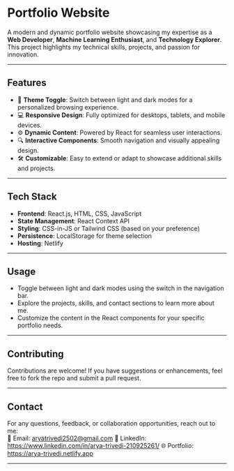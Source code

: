 # **Portfolio Website**

A modern and dynamic portfolio website showcasing my expertise as a **Web Developer**, **Machine Learning Enthusiast**, and **Technology Explorer**. This project highlights my technical skills, projects, and passion for innovation.

---

## **Features**
- 🌟 **Theme Toggle**: Switch between light and dark modes for a personalized browsing experience.
- 💻 **Responsive Design**: Fully optimized for desktops, tablets, and mobile devices.
- ⚙️ **Dynamic Content**: Powered by React for seamless user interactions.
- 🔍 **Interactive Components**: Smooth navigation and visually appealing design.
- 🛠️ **Customizable**: Easy to extend or adapt to showcase additional skills and projects.

---

## **Tech Stack**
- **Frontend**: React.js, HTML, CSS, JavaScript
- **State Management**: React Context API
- **Styling**: CSS-in-JS or Tailwind CSS (based on your preference)
- **Persistence**: LocalStorage for theme selection
- **Hosting**: Netlify

---

## **Usage**
- Toggle between light and dark modes using the switch in the navigation bar.
- Explore the projects, skills, and contact sections to learn more about me.
- Customize the content in the React components for your specific portfolio needs.

---

## **Contributing**
Contributions are welcome! If you have suggestions or enhancements, feel free to fork the repo and submit a pull request.

---

## **Contact**
For any questions, feedback, or collaboration opportunities, reach out to me:  
📧 Email: aryatrivedi2502@gmail.com
💼 LinkedIn:  https://www.linkedin.com/in/arya-trivedi-210925261/
🌐 Portfolio: https://arya-trivedi.netlify.app

---
